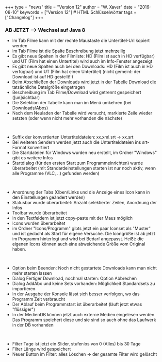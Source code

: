 +++
type = "news"
title = "Version 12"
author = "W. Xaver"
date = "2016-08-10"
keywords = ["Version 12"] # HTML Schlüsselwörter
tags = ["Changelog"]
+++

### AB JETZT --> Wechsel auf Java 8

<!--more-->
- Im Tab Filme kann mit der rechte Maustaste die Untertitel-Url kopiert werden
- Im Tab Filme ist die Spalte Beschreibung jetzt mehrzeilig
- Es gibt neue Spalten in der Filmliste: HD (Film ist auch in HD verfügbar) und UT (Film hat einen Untertitel) wird auch im Info-Fenster angezeigt
- Es gibt neue Spalten auch bei den Downloads: HD (Film ist auch in HD verfügbar) und UT (Film hat einen Untertitel) (nicht gemeint: der Download ist auf HD gestellt!!)
- Beim Abschließen der Downloads wird jetzt in der Tabelle Download die tatsächliche Dateigröße eingetragen
- Beschreibung im Tab Filme/Download wird getrennt gespeichert ([un]sichtbar)
- Die Selektion der Tabelle kann man im Menü umkehren (bei Downloads/Abos)
- Nach dem Neuladen der Tabelle wird versucht, markierte Zeile wieder setzten (oder wenn nicht mehr vorhanden die nächste)

<br />

- Suffix der konvertierten Untertiteldateien: xx.xml.srt -> xx.srt
- Bei weiteren Sendern werden jetzt auch die Untertiteldateien ins srt-Format konvertiert
- Die Startdateien für Windows wurden neu erstellt, im Ordner "Windows" gibt es weitere Infos
- Startdialog (für den ersten Start zum Programmeinrichten) wurde überarbeitet
(mit Standardeinstellungen starten ist nur noch aktiv, wenn alle Programme (VLC, ..) gefunden werden)

<br />

- Anordnung der Tabs (Oben/Links und die Anzeige eines Icon kann in den Einstellungen geändert werden)
- Statusbar wurde überarbeitet: Anzahl selektierter Zeilen, Anordnung der Infos
- Toolbar wurde überarbeitet
- In den Textfeldern ist jetzt copy-paste mit der Maus möglich
- Icons wurden überarbeitet
- im Ordner "Icons/Programm" gibts jetzt ein paar Iconset als "Muster" und ist gedacht als Start für eigene Versuche. Die Icongröße ist ab jetzt im Programm hinterlegt und wird bei Bedarf angepasst. Heißt: die eigenen Icons können auch eine abweichende Größe vom Original haben.

<br />

- Option beim Beenden: Noch nicht gestartete Downloads kann man nicht mehr starten lassen
- Dialog Fertiger Download, nochmal starten: Option Abbrechen
- Dialog AddAbo und keine Sets vorhanden: Möglichkeit Standardsets zu importieren
- In der Ausgabe der Konsole lässt sich besser verfolgen, wo das Programm Zeit verbraucht
- Der Ablauf beim Programmstart ist überarbeitet (läuft jetzt etwas "flüssiger")
- In der MedienDB können jetzt auch externe Medien eingelesen werden. Das Programm speichert diese und sie sind so auch ohne das Laufwerk in der DB vorhanden

<br />

- Filter Tage ist jetzt ein Slider, stufenlos von 0 (Alles) bis 30 Tage
- Filter Länge wird gespeichert
- Neuer Button im Filter: alles Löschen -> der gesamte Filter wird gelöscht
